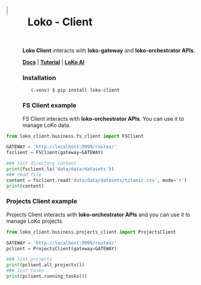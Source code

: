 <html><p><img style="vertical-align: middle;" src="https://user-images.githubusercontent.com/30443495/196493267-c328669c-10af-4670-bbfa-e3029e7fb874.png" width="8%" align="left" /></p>
<h1>&nbsp; Loko - Client</h1><br></html>

**Loko Client** interacts with **loko-gateway** and **loko-orchestrator APIs**.

<b><ins>[Docs](https://loko-client.readthedocs.io/en/latest/)</ins></b> | 
<b><ins>[Tutorial](https://loko-client.readthedocs.io/en/latest/usage.html)</ins></b> | 
<b><ins>[LoKo AI](https://loko-ai.com/)</ins></b>

### Installation

```commandline
   (.venv) $ pip install loko-client
```

### FS Client example

FS Client interacts with **loko-orchestrator APIs**. You can use it to manage LoKo data.

```python
from loko_client.business.fs_client import FSClient

GATEWAY = 'http://localhost:9999/routes/'
fsclient = FSClient(gateway=GATEWAY)

### list directory content
print(fsclient.ls('data/data/datasets'))
### read file
content = fsclient.read('data/data/datasets/titanic.csv', mode='r')
print(content)
```

### Projects Client example

Projects Client interacts with **loko-orchestrator APIs** and you can use it to manage LoKo projects.

```python
from loko_client.business.projects_client import ProjectsClient

GATEWAY = 'http://localhost:9999/routes/'
pclient = ProjectsClient(gateway=GATEWAY)

### list projects
print(pclient.all_projects())
### list tasks
print(pclient.running_tasks())
```
